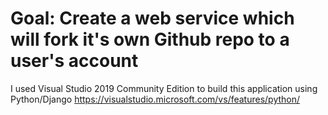 # Goal: Create a web service which will fork it's own Github repo to a user's account
I used Visual Studio 2019 Community Edition to build this application using Python/Django
https://visualstudio.microsoft.com/vs/features/python/
